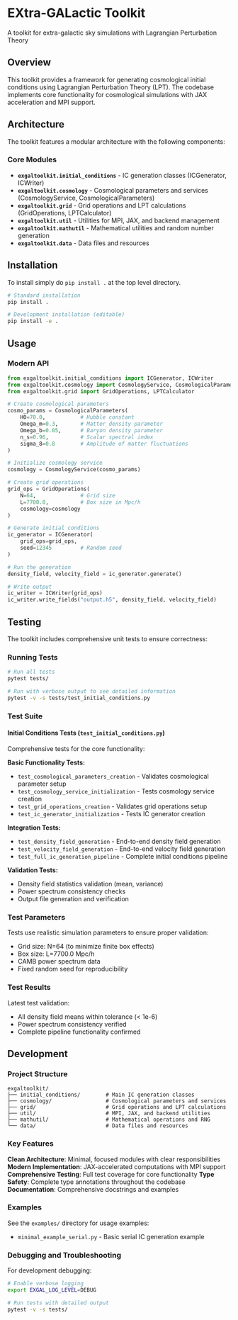 # EXtra-GALactic Toolkit

A toolkit for extra-galactic sky simulations with Lagrangian Perturbation Theory

## Overview

This toolkit provides a framework for generating cosmological initial conditions using Lagrangian Perturbation Theory (LPT). The codebase implements core functionality for cosmological simulations with JAX acceleration and MPI support.

## Architecture

The toolkit features a modular architecture with the following components:

### Core Modules
- **`exgaltoolkit.initial_conditions`** - IC generation classes (ICGenerator, ICWriter)
- **`exgaltoolkit.cosmology`** - Cosmological parameters and services (CosmologyService, CosmologicalParameters)
- **`exgaltoolkit.grid`** - Grid operations and LPT calculations (GridOperations, LPTCalculator)
- **`exgaltoolkit.util`** - Utilities for MPI, JAX, and backend management
- **`exgaltoolkit.mathutil`** - Mathematical utilities and random number generation
- **`exgaltoolkit.data`** - Data files and resources

## Installation

To install simply do `pip install .` at the top level directory.

```bash
# Standard installation
pip install .

# Development installation (editable)
pip install -e .
```

## Usage

### Modern API

```python
from exgaltoolkit.initial_conditions import ICGenerator, ICWriter
from exgaltoolkit.cosmology import CosmologyService, CosmologicalParameters
from exgaltoolkit.grid import GridOperations, LPTCalculator

# Create cosmological parameters
cosmo_params = CosmologicalParameters(
    H0=70.0,           # Hubble constant
    Omega_m=0.3,       # Matter density parameter
    Omega_b=0.05,      # Baryon density parameter
    n_s=0.96,          # Scalar spectral index
    sigma_8=0.8        # Amplitude of matter fluctuations
)

# Initialize cosmology service
cosmology = CosmologyService(cosmo_params)

# Create grid operations
grid_ops = GridOperations(
    N=64,              # Grid size
    L=7700.0,          # Box size in Mpc/h
    cosmology=cosmology
)

# Generate initial conditions
ic_generator = ICGenerator(
    grid_ops=grid_ops,
    seed=12345         # Random seed
)

# Run the generation
density_field, velocity_field = ic_generator.generate()

# Write output
ic_writer = ICWriter(grid_ops)
ic_writer.write_fields("output.h5", density_field, velocity_field)
```

## Testing

The toolkit includes comprehensive unit tests to ensure correctness:

### Running Tests

```bash
# Run all tests
pytest tests/

# Run with verbose output to see detailed information
pytest -v -s tests/test_initial_conditions.py
```

### Test Suite

#### Initial Conditions Tests (`test_initial_conditions.py`)
Comprehensive tests for the core functionality:

**Basic Functionality Tests:**
- `test_cosmological_parameters_creation` - Validates cosmological parameter setup
- `test_cosmology_service_initialization` - Tests cosmology service creation
- `test_grid_operations_creation` - Validates grid operations setup
- `test_ic_generator_initialization` - Tests IC generator creation

**Integration Tests:**
- `test_density_field_generation` - End-to-end density field generation
- `test_velocity_field_generation` - End-to-end velocity field generation
- `test_full_ic_generation_pipeline` - Complete initial conditions pipeline

**Validation Tests:**
- Density field statistics validation (mean, variance)
- Power spectrum consistency checks
- Output file generation and verification

### Test Parameters

Tests use realistic simulation parameters to ensure proper validation:
- Grid size: N=64 (to minimize finite box effects)
- Box size: L=7700.0 Mpc/h
- CAMB power spectrum data
- Fixed random seed for reproducibility

### Test Results

Latest test validation:
- All density field means within tolerance (< 1e-6)
- Power spectrum consistency verified
- Complete pipeline functionality confirmed

## Development

### Project Structure

```
exgaltoolkit/
├── initial_conditions/        # Main IC generation classes
├── cosmology/                 # Cosmological parameters and services
├── grid/                      # Grid operations and LPT calculations
├── util/                      # MPI, JAX, and backend utilities
├── mathutil/                  # Mathematical operations and RNG
└── data/                      # Data files and resources
```

### Key Features

**Clean Architecture**: Minimal, focused modules with clear responsibilities
**Modern Implementation**: JAX-accelerated computations with MPI support
**Comprehensive Testing**: Full test coverage for core functionality
**Type Safety**: Complete type annotations throughout the codebase
**Documentation**: Comprehensive docstrings and examples

### Examples

See the `examples/` directory for usage examples:
- `minimal_example_serial.py` - Basic serial IC generation example

### Debugging and Troubleshooting

For development debugging:
```bash
# Enable verbose logging
export EXGAL_LOG_LEVEL=DEBUG

# Run tests with detailed output
pytest -v -s tests/
```